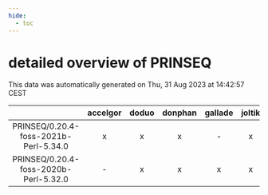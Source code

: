 ```yaml
---
hide:
  - toc
---
```


detailed overview of PRINSEQ
============================


This data was automatically generated on Thu, 31 Aug 2023 at 14:42:57 CEST  

| |accelgor|doduo|donphan|gallade|joltik|skitty|swalot|victini|
| :---: | :---: | :---: | :---: | :---: | :---: | :---: | :---: | :---: |
|PRINSEQ/0.20.4-foss-2021b-Perl-5.34.0|x|x|x|-|x|x|x|x|
|PRINSEQ/0.20.4-foss-2020b-Perl-5.32.0|-|x|x|x|x|-|x|-|
